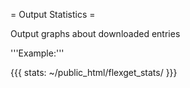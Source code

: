 = Output Statistics =

Output graphs about downloaded entries

'''Example:'''

{{{
stats: ~/public_html/flexget_stats/
}}}
